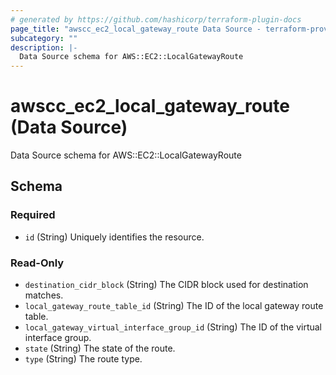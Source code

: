 ```yaml
---
# generated by https://github.com/hashicorp/terraform-plugin-docs
page_title: "awscc_ec2_local_gateway_route Data Source - terraform-provider-awscc"
subcategory: ""
description: |-
  Data Source schema for AWS::EC2::LocalGatewayRoute
---
```


# awscc_ec2_local_gateway_route (Data Source)

Data Source schema for AWS::EC2::LocalGatewayRoute



<!-- schema generated by tfplugindocs -->
## Schema

### Required

- `id` (String) Uniquely identifies the resource.

### Read-Only

- `destination_cidr_block` (String) The CIDR block used for destination matches.
- `local_gateway_route_table_id` (String) The ID of the local gateway route table.
- `local_gateway_virtual_interface_group_id` (String) The ID of the virtual interface group.
- `state` (String) The state of the route.
- `type` (String) The route type.


